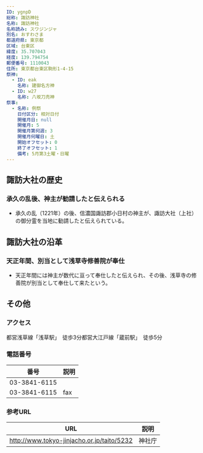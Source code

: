 ```yaml
---
ID: ygnpD
総称: 諏訪神社
名称: 諏訪神社
名称読み: スワジンジャ
別名: おすわさま
都道府県: 東京都
区域: 台東区
緯度: 35.707043
経度: 139.794754
郵便番号: 1110043
住所: 東京都台東区駒形1-4-15
祭神:
  - ID: eak
    名称: 建御名方神
  - ID: w27
    名称: 八坂刀売神
祭事:
  - 名称: 例祭
    日付区分: 相対日付
    開催月日: null
    開催月: 5
    開催月第何週: 3
    開催月何曜日: 土
    開始オフセット: 0
    終了オフセット: 1
    備考: 5月第3土曜・日曜
---
```


## 諏訪大社の歴史

### 承久の乱後、神主が勧請したと伝えられる

- 承久の乱（1221年）の後、信濃国諏訪郡小日村の神主が、諏訪大社（上社）の御分霊を当地に勧請したと伝えられている。

## 諏訪大社の沿革

### 天正年間、別当として浅草寺修善院が奉仕

- 天正年間には神主が数代に亘って奉仕したと伝えられ、その後、浅草寺の修善院が別当として奉仕して来たという。

## その他

### アクセス

都営浅草線「浅草駅」　徒歩3分都営大江戸線「蔵前駅」　徒歩5分

### 電話番号

| 番号         | 説明 |
| ------------ | ---- |
| 03-3841-6115 |      |
| 03-3841-6115 | fax  |

### 参考URL

| URL                                        | 説明   |
| ------------------------------------------ | ------ |
| http://www.tokyo-jinjacho.or.jp/taito/5232 | 神社庁 |
